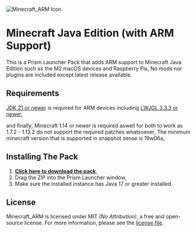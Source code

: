![Minecraft_ARM Icon](https://i.imgur.com/BkiofZK.png)
# Minecraft Java Edition (with ARM Support)

This is a Prism Launcher Pack that adds ARM support to Minecraft Java Edition such as the M2 macOS devices and Raspberry Pis, No mods nor plugins are included except latest release available.

## Requirements
[JDK 21 or newer](https://bell-sw.com/pages/downloads) is required for ARM devices including [LWJGL 3.3.3 or newer](https://github.com/Kichura/Minecraft_ARM/raw/stable/patches/org.lwjgl3.json),

and finally; Minecraft 1.14 or newer is required aswell for both to work as 1.7.2 - 1.13.2 do not support the required patches whatsoever, The minimum minecraft version that is supported in snapshot sense is 19w06a,

## Installing The Pack

1. [**Click here to download the pack**](https://github.com/Kichura/Minecraft_ARM/archive/refs/heads/stable.zip),
2. Drag the ZIP into the Prism Launcher window,
3. Make sure the installed instance has Java 17 or greater installed.

## License

Minecraft_ARM is licensed under MIT *(No Attribution)*, a free and open-source license. For more information, please see the [license file](https://github.com/Kichura/Minecraft_ARM/blob/stable/LICENSE).
